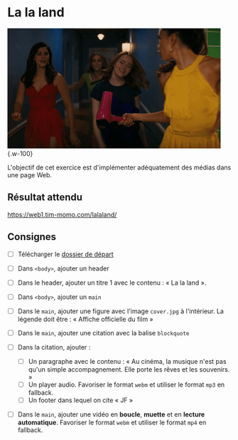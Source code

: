 # La la land

![](lalaland.gif){.w-100}

L'objectif de cet exercice est d'implémenter adéquatement des médias dans une page Web.

## Résultat attendu

<https://web1.tim-momo.com/lalaland/>

## Consignes

- [ ] Télécharger le [dossier de départ](./lalaland_depart.zip)

- [ ] Dans `<body>`, ajouter un header
- [ ] Dans le header, ajouter un titre 1 avec le contenu : « La la land ».

- [ ] Dans `<body>`, ajouter un `main`

- [ ] Dans le `main`, ajouter une figure avec l'image `cover.jpg` à l'intérieur. La légende doit être : « Affiche officielle du film »

- [ ] Dans le `main`, ajouter une citation avec la balise `blockquote`
- [ ] Dans la citation, ajouter :
  - [ ] Un paragraphe avec le contenu : « Au cinéma, la musique n'est pas qu'un simple accompagnement. Elle porte les rêves et les souvenirs. »
  - [ ] Un player audio. Favoriser le format `webm` et utiliser le format `mp3` en fallback.
  - [ ] Un footer dans lequel on cite « JF »

- [ ] Dans le `main`, ajouter une vidéo en **boucle**, **muette** et en **lecture automatique**. Favoriser le format `webm` et utiliser le format `mp4` en fallback.
